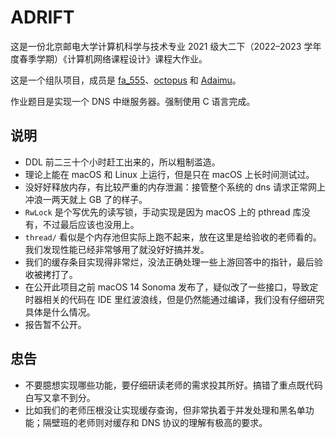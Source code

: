 # ADRIFT

这是一份北京邮电大学计算机科学与技术专业 2021 级大二下（2022–2023 学年度春季学期）《计算机网络课程设计》课程大作业。

这是一个组队项目，成员是 [fa_555](https://github.com/FA555)、[octopus](https://github.com/OctopusWen)
和 [Adaimu](https://github.com/Adaimu)。

作业题目是实现一个 DNS 中继服务器。强制使用 C 语言完成。

## 说明

- DDL 前二三十个小时赶工出来的，所以粗制滥造。
- 理论上能在 macOS 和 Linux 上运行，但是只在 macOS 上长时间测试过。
- 没好好释放内存，有比较严重的内存泄漏：接管整个系统的 dns 请求正常网上冲浪一两天就上 GB 了的样子。
- `RwLock` 是个写优先的读写锁，手动实现是因为 macOS 上的 pthread 库没有，不过最后应该也没用上。
- `thread/` 看似是个内存池但实际上跑不起来，放在这里是给验收的老师看的。我们发现性能已经非常够用了就没好好搞并发。
- 我们的缓存条目实现得非常烂，没法正确处理一些上游回答中的指针，最后验收被拷打了。
- 在公开此项目之前 macOS 14 Sonoma 发布了，疑似改了一些接口，导致定时器相关的代码在 IDE 里红波浪线，但是仍然能通过编译，我们没有仔细研究具体是什么情况。
- 报告暂不公开。

## 忠告

- 不要臆想实现哪些功能，要仔细研读老师的需求投其所好。搞错了重点既代码白写又拿不到分。
- 比如我们的老师压根没让实现缓存查询，但非常执着于并发处理和黑名单功能；隔壁班的老师则对缓存和 DNS 协议的理解有极高的要求。
